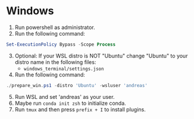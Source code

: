 # Windows

1. Run powershell as administrator.
2. Run the following command:
```powershell
Set-ExecutionPolicy Bypass -Scope Process
```
3. Optional: If your WSL distro is NOT "Ubuntu" change "Ubuntu" to your distro name in the following
    files:
    - `windows_terminal/settings.json`
4. Run the following command:
```powershell
./prepare_win.ps1 -distro 'Ubuntu' -wsluser 'andreas'
```
5. Run WSL and set 'andreas' as your user.
6. Maybe run `conda init zsh` to initialize conda.
7. Run `tmux` and then press `prefix + I` to install plugins.

